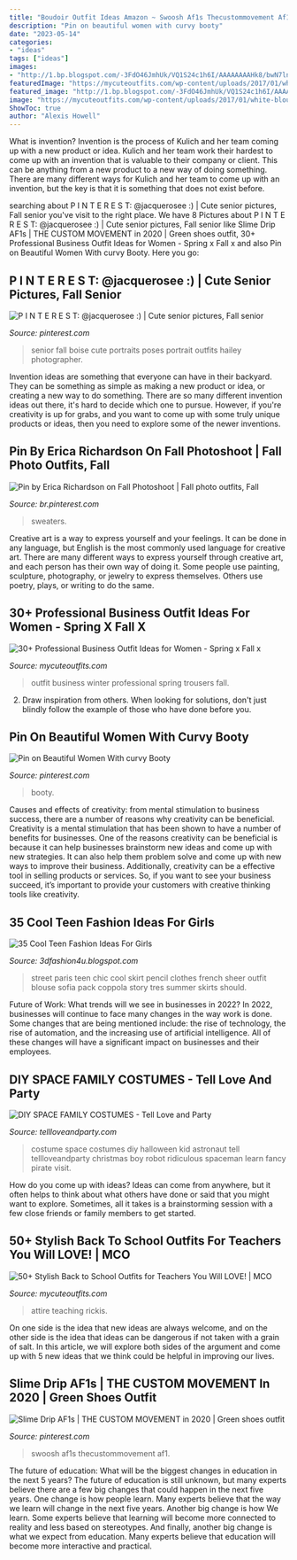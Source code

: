 ```yaml
---
title: "Boudoir Outfit Ideas Amazon ~ Swoosh Af1s Thecustommovement Af1"
description: "Pin on beautiful women with curvy booty"
date: "2023-05-14"
categories:
- "ideas"
tags: ["ideas"]
images:
- "http://1.bp.blogspot.com/-3FdO46JmhUk/VQ1S24c1h6I/AAAAAAAAHk8/bwN7lnH4hsg/s1600/Cool-teen-fashion-Ideas-For-Girls-31.jpg"
featuredImage: "https://mycuteoutfits.com/wp-content/uploads/2017/01/white-blouse-and-black-trousers-work-outfit-662x1024.jpg"
featured_image: "http://1.bp.blogspot.com/-3FdO46JmhUk/VQ1S24c1h6I/AAAAAAAAHk8/bwN7lnH4hsg/s1600/Cool-teen-fashion-Ideas-For-Girls-31.jpg"
image: "https://mycuteoutfits.com/wp-content/uploads/2017/01/white-blouse-and-black-trousers-work-outfit-662x1024.jpg"
ShowToc: true
author: "Alexis Howell"
---
```



What is invention?
Invention is the process of Kulich and her team coming up with a new product or idea. Kulich and her team work their hardest to come up with an invention that is valuable to their company or client. This can be anything from a new product to a new way of doing something. There are many different ways for Kulich and her team to come up with an invention, but the key is that it is something that does not exist before.

	

		
searching about P I N T E R E S T: @jacquerosee :) | Cute senior pictures, Fall senior you've visit to the right place. We have 8 Pictures about P I N T E R E S T: @jacquerosee :) | Cute senior pictures, Fall senior like Slime Drip AF1s | THE CUSTOM MOVEMENT in 2020 | Green shoes outfit, 30+ Professional Business Outfit Ideas for Women - Spring x Fall x and also Pin on Beautiful Women With curvy Booty. Here you go:
		
    
## P I N T E R E S T: @jacquerosee :) | Cute Senior Pictures, Fall Senior

<img loading=lazy src="https://i.pinimg.com/736x/a9/ce/79/a9ce79fb1cd25c62854142b029b50c6f.jpg" onerror="this.onerror=null;this.src='https://tse2.mm.bing.net/th?id=OIP.CE5ZjECr6A5Z7BvP_vRNuQHaLG&amp;pid=15.1';" alt="P I N T E R E S T: @jacquerosee :) | Cute senior pictures, Fall senior">

_Source: pinterest.com_

>senior fall boise cute portraits poses portrait outfits hailey photographer. 

	

Invention ideas are something that everyone can have in their backyard. They can be something as simple as making a new product or idea, or creating a new way to do something. There are so many different invention ideas out there, it's hard to decide which one to pursue. However, if you're creativity is up for grabs, and you want to come up with some truly unique products or ideas, then you need to explore some of the newer inventions.

    
## Pin By Erica Richardson On Fall Photoshoot | Fall Photo Outfits, Fall

<img loading=lazy src="https://i.pinimg.com/736x/ba/8f/f0/ba8ff0b2e38f299df58ddb4a95be4084.jpg" onerror="this.onerror=null;this.src='https://tse2.mm.bing.net/th?id=OIP.VqTuJGRf6cj8x-jmE3CQYwHaLF&amp;pid=15.1';" alt="Pin by Erica Richardson on Fall Photoshoot | Fall photo outfits, Fall">

_Source: br.pinterest.com_

>sweaters. 

	

Creative art is a way to express yourself and your feelings. It can be done in any language, but English is the most commonly used language for creative art. There are many different ways to express yourself through creative art, and each person has their own way of doing it. Some people use painting, sculpture, photography, or jewelry to express themselves. Others use poetry, plays, or writing to do the same.

    
## 30+ Professional Business Outfit Ideas For Women - Spring X Fall X

<img loading=lazy src="https://mycuteoutfits.com/wp-content/uploads/2017/01/white-blouse-and-black-trousers-work-outfit-662x1024.jpg" onerror="this.onerror=null;this.src='https://tse4.mm.bing.net/th?id=OIP.liXIiFuIp6Pdjc4gXP5yQAHaLd&amp;pid=15.1';" alt="30+ Professional Business Outfit Ideas for Women - Spring x Fall x">

_Source: mycuteoutfits.com_

>outfit business winter professional spring trousers fall. 

	

2. Draw inspiration from others. When looking for solutions, don't just blindly follow the example of those who have done before you. 

    
## Pin On Beautiful Women With Curvy Booty

<img loading=lazy src="https://i.pinimg.com/736x/97/79/f9/9779f96684d9584ba08251280eeb2511.jpg" onerror="this.onerror=null;this.src='https://tse3.mm.bing.net/th?id=OIP.FQkTGI8iI4iOcmu2iPirlwHaN6&amp;pid=15.1';" alt="Pin on Beautiful Women With curvy Booty">

_Source: pinterest.com_

>booty. 

	

Causes and effects of creativity: from mental stimulation to business success, there are a number of reasons why creativity can be beneficial.
Creativity is a mental stimulation that has been shown to have a number of benefits for businesses. One of the reasons creativity can be beneficial is because it can help businesses brainstorm new ideas and come up with new strategies. It can also help them problem solve and come up with new ways to improve their business. Additionally, creativity can be a effective tool in selling products or services. So, if you want to see your business succeed, it’s important to provide your customers with creative thinking tools like creativity.

    
## 35 Cool Teen Fashion Ideas For Girls

<img loading=lazy src="http://1.bp.blogspot.com/-3FdO46JmhUk/VQ1S24c1h6I/AAAAAAAAHk8/bwN7lnH4hsg/s1600/Cool-teen-fashion-Ideas-For-Girls-31.jpg" onerror="this.onerror=null;this.src='https://tse4.mm.bing.net/th?id=OIP.ydYqaERM-ek_yFl-X5CtDQHaKO&amp;pid=15.1';" alt="35 Cool Teen Fashion Ideas For Girls">

_Source: 3dfashion4u.blogspot.com_

>street paris teen chic cool skirt pencil clothes french sheer outfit blouse sofia pack coppola story tres summer skirts should. 

	

Future of Work: What trends will we see in businesses in 2022?
In 2022, businesses will continue to face many changes in the way work is done. Some changes that are being mentioned include: the rise of technology, the rise of automation, and the increasing use of artificial intelligence. All of these changes will have a significant impact on businesses and their employees.

    
## DIY SPACE FAMILY COSTUMES - Tell Love And Party

<img loading=lazy src="https://tellloveandparty.com/wp-content/uploads/2015/10/kids-space-costume-ideas-Tell-Love-and-party.jpg" onerror="this.onerror=null;this.src='https://tse1.mm.bing.net/th?id=OIP.GMpKa6-8nhxpgpmlDaH28wHaLH&amp;pid=15.1';" alt="DIY SPACE FAMILY COSTUMES - Tell Love and Party">

_Source: tellloveandparty.com_

>costume space costumes diy halloween kid astronaut tell tellloveandparty christmas boy robot ridiculous spaceman learn fancy pirate visit. 

	

How do you come up with ideas?
Ideas can come from anywhere, but it often helps to think about what others have done or said that you might want to explore. Sometimes, all it takes is a brainstorming session with a few close friends or family members to get started.

    
## 50+ Stylish Back To School Outfits For Teachers You Will LOVE! | MCO

<img loading=lazy src="https://mycuteoutfits.com/wp-content/uploads/2017/07/87e5a73ddf3b00c659e179e986c879fa-415x1024.jpg" onerror="this.onerror=null;this.src='https://tse2.mm.bing.net/th?id=OIP._6GbXJIouLZ6zxqtO0IKjgAAAA&amp;pid=15.1';" alt="50+ Stylish Back to School Outfits for Teachers You Will LOVE! | MCO">

_Source: mycuteoutfits.com_

>attire teaching rickis. 

	

On one side is the idea that new ideas are always welcome, and on the other side is the idea that ideas can be dangerous if not taken with a grain of salt. In this article, we will explore both sides of the argument and come up with 5 new ideas that we think could be helpful in improving our lives.

    
## Slime Drip AF1s | THE CUSTOM MOVEMENT In 2020 | Green Shoes Outfit

<img loading=lazy src="https://i.pinimg.com/736x/8c/28/bc/8c28bc39fb8eae1e195e62dd0f26255e.jpg" onerror="this.onerror=null;this.src='https://tse2.mm.bing.net/th?id=OIP.nWhnwjb-F42GvEiVGt8X4AHaJ3&amp;pid=15.1';" alt="Slime Drip AF1s | THE CUSTOM MOVEMENT in 2020 | Green shoes outfit">

_Source: pinterest.com_

>swoosh af1s thecustommovement af1. 

	

The future of education: What will be the biggest changes in education in the next 5 years?
The future of education is still unknown, but many experts believe there are a few big changes that could happen in the next five years. 
One change is how people learn. Many experts believe that the way we learn will change in the next five years. 
Another big change is how We learn. Some experts believe that learning will become more connected to reality and less based on stereotypes. 
And finally, another big change is what we expect from education. Many experts believe that education will become more interactive and practical.


